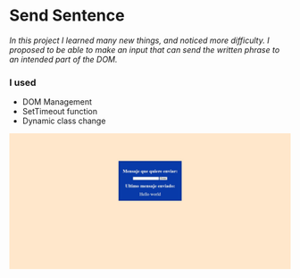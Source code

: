 # Send Sentence

*In this project I learned many new things, and noticed more difficulty. I proposed to be able to make an input that can send the written phrase to an intended part of the DOM.*  

### I used

*   DOM Management
*   SetTimeout function
*   Dynamic class change 

![Demo](./Demo.jpg)
